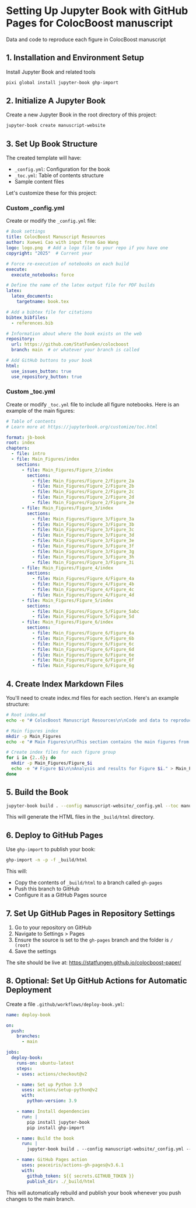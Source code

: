 
# Setting Up Jupyter Book with GitHub Pages for ColocBoost manuscript

Data and code to reproduce each figure in ColocBoost manuscript


## 1. Installation and Environment Setup

Install Jupyter Book and related tools

```bash
pixi global install jupyter-book ghp-import
```

## 2. Initialize A Jupyter Book

Create a new Jupyter Book in the root directory of this project:

```bash
jupyter-book create manuscript-website
```

## 3. Set Up Book Structure

The created template will have:
- `_config.yml`: Configuration for the book
- `_toc.yml`: Table of contents structure
- Sample content files

Let's customize these for this project:

### Custom _config.yml

Create or modify the `_config.yml` file:

```yaml
# Book settings
title: ColocBoost Manuscript Resources
author: Xuewei Cao with input from Gao Wang
logo: logo.png  # Add a logo file to your repo if you have one
copyright: "2025"  # Current year

# Force re-execution of notebooks on each build
execute:
  execute_notebooks: force

# Define the name of the latex output file for PDF builds
latex:
  latex_documents:
    targetname: book.tex

# Add a bibtex file for citations
bibtex_bibfiles:
  - references.bib

# Information about where the book exists on the web
repository:
  url: https://github.com/StatFunGen/colocboost
  branch: main  # or whatever your branch is called

# Add GitHub buttons to your book
html:
  use_issues_button: true
  use_repository_button: true
```

### Custom _toc.yml

Create or modify `_toc.yml` file to include all figure notebooks. Here is an example of the main figures:

```yaml
# Table of contents
# Learn more at https://jupyterbook.org/customize/toc.html

format: jb-book
root: index
chapters:
  - file: intro
  - file: Main_Figures/index
    sections:
      - file: Main_Figures/Figure_2/index
        sections:
          - file: Main_Figures/Figure_2/Figure_2a
          - file: Main_Figures/Figure_2/Figure_2b
          - file: Main_Figures/Figure_2/Figure_2c
          - file: Main_Figures/Figure_2/Figure_2d
          - file: Main_Figures/Figure_2/Figure_2e
      - file: Main_Figures/Figure_3/index
        sections:
          - file: Main_Figures/Figure_3/Figure_3a
          - file: Main_Figures/Figure_3/Figure_3b
          - file: Main_Figures/Figure_3/Figure_3c
          - file: Main_Figures/Figure_3/Figure_3d
          - file: Main_Figures/Figure_3/Figure_3e
          - file: Main_Figures/Figure_3/Figure_3f
          - file: Main_Figures/Figure_3/Figure_3g
          - file: Main_Figures/Figure_3/Figure_3h
          - file: Main_Figures/Figure_3/Figure_3i
      - file: Main_Figures/Figure_4/index
        sections:
          - file: Main_Figures/Figure_4/Figure_4a
          - file: Main_Figures/Figure_4/Figure_4b
          - file: Main_Figures/Figure_4/Figure_4c
          - file: Main_Figures/Figure_4/Figure_4d
      - file: Main_Figures/Figure_5/index
        sections:
          - file: Main_Figures/Figure_5/Figure_5abc
          - file: Main_Figures/Figure_5/Figure_5d
      - file: Main_Figures/Figure_6/index
        sections:
          - file: Main_Figures/Figure_6/Figure_6a
          - file: Main_Figures/Figure_6/Figure_6b
          - file: Main_Figures/Figure_6/Figure_6c
          - file: Main_Figures/Figure_6/Figure_6d
          - file: Main_Figures/Figure_6/Figure_6e
          - file: Main_Figures/Figure_6/Figure_6f
          - file: Main_Figures/Figure_6/Figure_6g
```

## 4. Create Index Markdown Files

You'll need to create index.md files for each section. Here's an example structure:

```bash
# Root index.md
echo -e "# ColocBoost Manuscript Resources\n\nCode and data to reproduce figures in ColocBoost manuscript." > index.md

# Main figures index
mkdir -p Main_Figures
echo -e "# Main Figures\n\nThis section contains the main figures from our analysis." > Main_Figures/index.md

# Create index files for each figure group
for i in {2..6}; do
  mkdir -p Main_Figures/Figure_$i
  echo -e "# Figure $i\n\nAnalysis and results for Figure $i." > Main_Figures/Figure_$i/index.md
done
```

## 5. Build the Book


```bash
jupyter-book build . --config manuscript-website/_config.yml --toc manuscript-website/_toc.yml
```

This will generate the HTML files in the `_build/html` directory.

## 6. Deploy to GitHub Pages

Use `ghp-import` to publish your book:

```bash
ghp-import -n -p -f _build/html
```

This will:
- Copy the contents of `_build/html` to a branch called `gh-pages`
- Push this branch to GitHub
- Configure it as a GitHub Pages source

## 7. Set Up GitHub Pages in Repository Settings

1. Go to your repository on GitHub
2. Navigate to Settings > Pages
3. Ensure the source is set to the `gh-pages` branch and the folder is `/ (root)`
4. Save the settings

The site should be live at: https://statfungen.github.io/colocboost-paper/

## 8. Optional: Set Up GitHub Actions for Automatic Deployment

Create a file `.github/workflows/deploy-book.yml`:

```yaml
name: deploy-book

on:
  push:
    branches:
      - main

jobs:
  deploy-book:
    runs-on: ubuntu-latest
    steps:
    - uses: actions/checkout@v2

    - name: Set up Python 3.9
      uses: actions/setup-python@v2
      with:
        python-version: 3.9

    - name: Install dependencies
      run: |
        pip install jupyter-book
        pip install ghp-import

    - name: Build the book
      run: |
        jupyter-book build . --config manuscript-website/_config.yml --toc manuscript-website/_toc.yml

    - name: GitHub Pages action
      uses: peaceiris/actions-gh-pages@v3.6.1
      with:
        github_token: ${{ secrets.GITHUB_TOKEN }}
        publish_dir: ./_build/html
```

This will automatically rebuild and publish your book whenever you push changes to the main branch.
